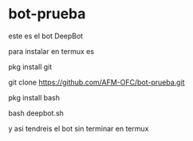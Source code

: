 # bot-prueba

este es el bot DeepBot

para instalar en termux es

pkg install git

git clone https://github.com/AFM-OFC/bot-prueba.git

pkg install bash

bash deepbot.sh

y asi tendreis el bot sin terminar en termux
